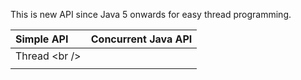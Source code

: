This is new API since Java 5 onwards for easy thread programming.

| Simple API | Concurrent Java API |
| :--- | :--- |
| Thread &lt;br /&gt; |  |
|  |  |



